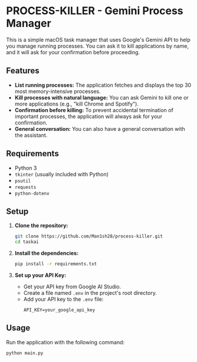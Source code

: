 # PROCESS-KILLER - Gemini Process Manager

This is a simple macOS task manager that uses Google's Gemini API to help you manage running processes. You can ask it to kill applications by name, and it will ask for your confirmation before proceeding.

## Features

- **List running processes:** The application fetches and displays the top 30 most memory-intensive processes.
- **Kill processes with natural language:** You can ask Gemini to kill one or more applications (e.g., "kill Chrome and Spotify").
- **Confirmation before killing:** To prevent accidental termination of important processes, the application will always ask for your confirmation.
- **General conversation:** You can also have a general conversation with the assistant.

## Requirements

- Python 3
- `tkinter` (usually included with Python)
- `psutil`
- `requests`
- `python-dotenv`

## Setup

1.  **Clone the repository:**
    ```bash
    git clone https://github.com/Man1sh28/process-killer.git
    cd taskai
    ```

2.  **Install the dependencies:**
    ```bash
    pip install -r requirements.txt
    ```

3.  **Set up your API Key:**
    - Get your API key from Google AI Studio.
    - Create a file named `.env` in the project's root directory.
    - Add your API key to the `.env` file:
        ```
        API_KEY=your_google_api_key
        ```

## Usage

Run the application with the following command:

```bash
python main.py
